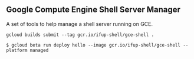 ## Google Compute Engine Shell Server Manager

A set of tools to help manage a shell server running on GCE.


```
gcloud builds submit --tag gcr.io/ifup-shell/gce-shell .
```

```
$ gcloud beta run deploy hello --image gcr.io/ifup-shell/gce-shell --platform managed
```


